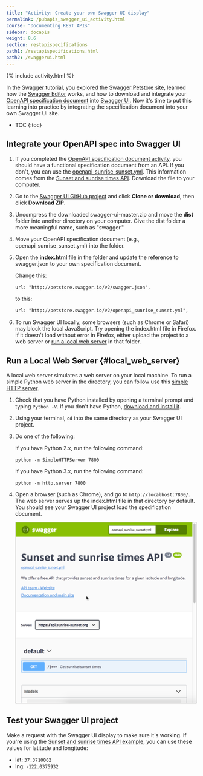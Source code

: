 ```yaml
---
title: "Activity: Create your own Swagger UI display"
permalink: /pubapis_swagger_ui_activity.html
course: "Documenting REST APIs"
sidebar: docapis
weight: 8.6
section: restapispecifications
path1: /restapispecifications.html
path2: /swaggerui.html
---
```


{% include activity.html %}

In the [Swagger tutorial](pubapis_swagger.html), you explored the [Swagger Petstore site](http://petstore.swagger.io/), learned how the [Swagger Editor](https://swagger.io/swagger-editor/) works, and how to download and integrate your [OpenAPI specification document](pubapis_openapi_tutorial_overview.html) into [Swagger UI](https://github.com/swagger-api/swagger-ui). Now it's time to put this learning into practice by integrating the specification document into your own Swagger UI site.

* TOC
{:toc}

## Integrate your OpenAPI spec into Swagger UI

1.  If you completed the [OpenAPI specification document activity](pubapis_openapi_activity.html), you should have a functional specification document from an API. If you don't, you can use the [openapi_sunrise_sunset.yml](/learnapidoc/assets/files/swagger-sunrise-sunset/openapi_sunrise_sunset.yml). This information comes from the [Sunset and sunrise times API](https://sunrise-sunset.org/api). Download the file to your computer.
2.  Go to the [Swagger UI GitHub project](https://github.com/swagger-api/swagger-ui) and click **Clone or download**, then click **Download ZIP**.
3.  Uncompress the downloaded swagger-ui-master.zip and move the **dist** folder into another directory on your computer. Give the dist folder a more meaningful name, such as "swagger."
4.  Move your OpenAPI specification document (e.g., openapi_sunrise_sunset.yml) into the folder.
5.  Open the **index.html** file in the folder and update the reference to swagger.json to your own specification document.

    Change this:

    ```html
    url: "http://petstore.swagger.io/v2/swagger.json",
    ```

    to this:

    ```html
    url: "http://petstore.swagger.io/v2/openapi_sunrise_sunset.yml",
    ```

6.  To run Swagger UI locally, some browsers (such as Chrome or Safari) may block the local JavaScript. Try opening the index.html file in Firefox. If it doesn't load without error in Firefox, either upload the project to a web server or [run a local web server](#local_web_server) in that folder.

## Run a Local Web Server {#local_web_server}

A local web server simulates a web server on your local machine. To run a simple Python web server in the directory, you can follow use this [simple HTTP server](https://developer.mozilla.org/en-US/docs/Learn/Common_questions/set_up_a_local_testing_server).

1.  Check that you have Python installed by opening a terminal prompt and typing `Python -V`. If you don't have Python, [download and install it](https://www.python.org/downloads/).
2.  Using your terminal, `cd` into the same directory as your Swagger UI project.
3.  Do one of the following:

    If you have Python 2.x, run the following command:

    ```
    python -m SimpleHTTPServer 7800
    ```

    If you have Python 3.x, run the following command:

    ```
    python -m http.server 7800
    ```

4.  Open a browser (such as Chrome), and go to `http://localhost:7800/`. The web server serves up the index.html file in that directory by default. You should see your Swagger UI project load the spedification document.

    <a href="/learnapidoc/assets/files/swagger-sunrise-sunset/index.html" class="noExtIcon"><img class="medium" src="images/sunset_and_sunrise_swaggerui.png"/></a>


## Test your Swagger UI project

Make a request with the Swagger UI display to make sure it's working. If you're using the [Sunset and sunrise times API example](/learnapidoc/assets/files/swagger-sunrise-sunset/index.html), you can use these values for latitude and longitude:

* lat: `37.3710062`
* lng: `-122.0375932`
